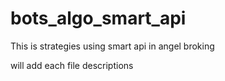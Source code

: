 # bots_algo_smart_api
This is strategies using smart api in angel broking

will add each file descriptions
